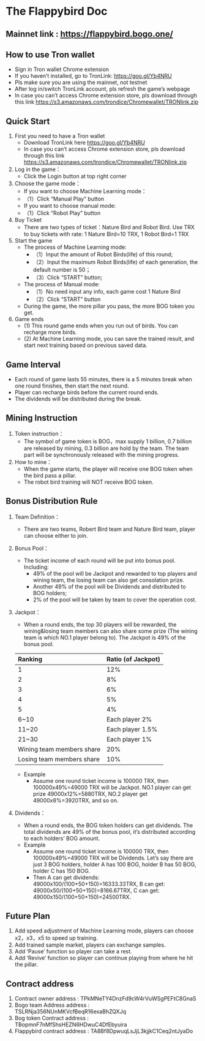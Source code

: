 # The Flappybird Doc

## Mainnet link : https://flappybird.bogo.one/

## How to use Tron wallet
* Sign in Tron wallet Chrome extension
* If you haven’t installed, go to TronLink: https://goo.gl/Yb4NRU 
* Pls make sure you are using the mainnet, not testnet
* After log in/switch TronLink account, pls refresh the game’s webpage
* In case you can’t access Chrome extension store, pls download through this link https://s3.amazonaws.com/trondice/Chromewallet/TRONlink.zip 

## Quick Start
1. First you need to have a Tron wallet
    * Download TronLink here https://goo.gl/Yb4NRU
    * In case you can’t access Chrome extension store, pls download through this link https://s3.amazonaws.com/trondice/Chromewallet/TRONlink.zip
2. Log in the game：
    * Click the Login button at top right corner
3. Choose the game mode：
    * If you want to choose Machine Learning mode：
    * （1）Click “Manual Play” button
    * If you want to choose manual mode:
    * （1）Click “Robot Play” button
4. Buy Ticket
    * There are two types of ticket：Nature Bird and Robot Bird. Use TRX to buy tickets with rate: 1 Nature Bird=10 TRX, 1 Robot Bird=1 TRX
5. Start the game
    * The process of Machine Learning mode:
        * （1）Input the amount of Robot Birds(life) of this round;
        * （2）Input the maximum Robot Birds(life) of each generation, the default number is 50；
        * （3）Click “START” button;
    * The process of Manual mode:
        * （1）No need input any info, each game cost 1 Nature Bird
        * （2）Click “START” button
    * During the game, the more pillar you pass, the more BOG token you get.
6. Game ends
    * (1) This round game ends when you run out of birds. You can recharge more birds.
    * (2) At Machine Learning mode, you can save the trained result, and start next training based on previous saved data. 

## Game Interval
* Each round of game lasts 55 minutes, there is a 5 minutes break when one round finishes, then start the next round.
* Player can recharge birds before the current round ends.
* The dividends will be distributed during the break.

## Mining Instruction
1. Token instruction：
    * The symbol of game token is BOG，max supply 1 billion, 0.7 billion are released by mining, 0.3 billion are hold by the team. The team part will be synchronously released with the mining progress.
2. How to mine：
    * When the game starts, the player will receive one BOG token when the bird pass a pillar.
    * The robot bird training will NOT receive BOG token.

## Bonus Distribution Rule
1. Team Definition：
    * There are two teams, Robert Bird team and Nature Bird team, player can choose either to join.
2. Bonus Pool：
    * The ticket income of each round will be put into bonus pool. Including:
        * 49% of the pool will be Jackpot and rewarded to top players and wining team, the losing team can also get consolation prize.
        * Another 49% of the pool will be Dividends and distributed to BOG holders;
        * 2% of the pool will be taken by team to cover the operation cost.
3. Jackpot：
    * When a round ends, the top 30 players will be rewarded, the wining&losing team members can also share some prize (The wining team is which NO.1 player belong to). The Jackpot is 49% of the bonus pool. 

    | Ranking                   | Ratio (of Jackpot)    |
    | :------------------------ | :-------------------- |
    | 1	                        | 12%                   |
    | 2	                        | 8%                    |
    | 3	                        | 6%                    |
    | 4	                        | 5%                    |
    | 5	                        | 4%                    |
    | 6~10	                    | Each player 2%        |
    | 11~20	                    | Each player 1.5%      |
    | 21~30	                    | Each player 1%        |
    | Wining team members share	| 20%                   |
    | Losing team members share	| 10%                   |

    * Example
        * Assume one round ticket income is 100000 TRX, then 100000x49%=49000 TRX will be Jackpot. NO.1 player can get prize 49000x12%=5880TRX, NO.2 player get 49000x8%=3920TRX, and so on.
4. Dividends：
    * When a round ends, the BOG token holders can get dividends. The total dividends are 49% of the bonus pool, it’s distributed according to each holders’ BOG amount.
    * Example
        * Assume one round ticket income is 100000 TRX, then 100000x49%=49000 TRX will be Dividends. Let’s say there are just 3 BOG holders, holder A has 100 BOG, holder B has 50 BOG, holder C has 150 BOG. 
        * Then A can get dividends: 49000x100/(100+50+150)=16333.33TRX, B can get: 49000x50/(100+50+150)=8166.67TRX, C can get: 49000x150/(100+50+150)=24500TRX.

## Future Plan
1. Add speed adjustment of Machine Learning mode, players can choose x2，x3，x5 to speed up training.
2. Add trained sample market, players can exchange samples.
3. Add ‘Pause’ function so player can take a rest.
4. Add ‘Revive’ function so player can continue playing from where he hit the pillar.

## Contract address
1. Contract owner address : TPkMNeTY4DnzFd9cW4rVuWSgPEFtC8GnaS
2. Bogo team Address address : TSLRNja356NUnMKVcfBeqR16exaBhZQXJq
3. Bog token Contract address : TBopmnF7nMfShsHEZN6HDwuC4DfEbyuira
4. Flappybird contract address : TA8Bf8DpwuqLsJjL3kjjkC1Ceq2ntJyaDo
